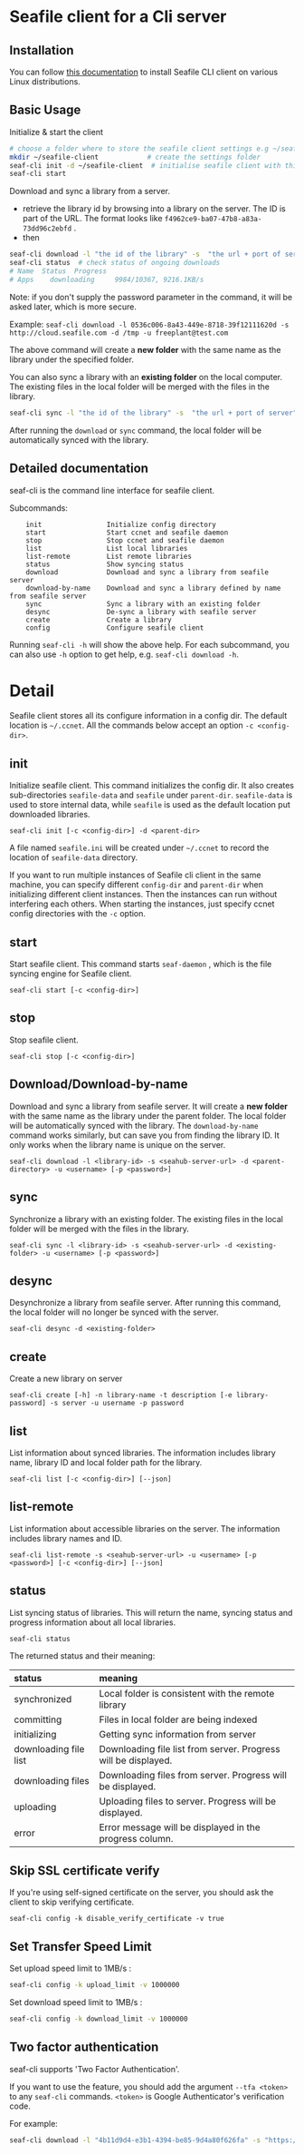 # Seafile client for a Cli server

## Installation

You can follow [this documentation](install_linux_client.md) to install Seafile CLI client on various Linux distributions.

## Basic Usage

Initialize & start the client

```sh
# choose a folder where to store the seafile client settings e.g ~/seafile-client
mkdir ~/seafile-client            # create the settings folder
seaf-cli init -d ~/seafile-client  # initialise seafile client with this folder
seaf-cli start

```

Download and sync a library from a server. 

* retrieve the library id by browsing into a library on the server. The ID is part of the URL. The format looks like `f4962ce9-ba07-47b8-a83a-73dd96c2ebfd` .
* then

```sh
seaf-cli download -l "the id of the library" -s  "the url + port of server" -d "the folder where the library folder will be downloaded" -u "username on server" [-p "password"]
seaf-cli status  # check status of ongoing downloads
# Name  Status  Progress
# Apps    downloading     9984/10367, 9216.1KB/s

```

Note: if you don't supply the password parameter in the command, it will be asked later, which is more secure.

Example: `seaf-cli download -l 0536c006-8a43-449e-8718-39f12111620d -s http://cloud.seafile.com -d /tmp -u freeplant@test.com`

The above command will create a **new folder** with the same name as the library under the specified folder.

You can also sync a library with an **existing folder** on the local computer. The existing files in the local folder will be merged with the files in the library.

```sh
seaf-cli sync -l "the id of the library" -s  "the url + port of server" -d "the folder which the library will be synced with" -u "username on server" [-p "password"]

```

After running the `download` or `sync` command, the local folder will be automatically synced with the library.

## Detailed documentation

seaf-cli is the command line interface for seafile client.

Subcommands:

```
    init                Initialize config directory
    start               Start ccnet and seafile daemon
    stop                Stop ccnet and seafile daemon
    list                List local libraries
    list-remote         List remote libraries
    status              Show syncing status
    download            Download and sync a library from seafile server
    download-by-name    Download and sync a library defined by name from seafile server
    sync                Sync a library with an existing folder
    desync              De-sync a library with seafile server
    create              Create a library
    config              Configure seafile client

```

Running `seaf-cli -h` will show the above help. For each subcommand, you can also use `-h` option to get help, e.g. `seaf-cli download -h`.

# Detail

Seafile client stores all its configure information in a config dir. The default location is `~/.ccnet`. All the commands below accept an option `-c <config-dir>`.

## init

Initialize seafile client. This command initializes the config dir. It also creates sub-directories `seafile-data` and `seafile` under `parent-dir`. `seafile-data` is used to store internal data, while `seafile` is used as the default location put downloaded libraries.

```
seaf-cli init [-c <config-dir>] -d <parent-dir>

```

A file named `seafile.ini` will be created under `~/.ccnet` to record the location of `seafile-data` directory.

If you want to run multiple instances of Seafile cli client in the same machine, you can specify different `config-dir` and `parent-dir` when initializing different client instances. Then the instances can run without interfering each others. When starting the instances, just specify ccnet config directories with the `-c` option.

## start

Start seafile client. This command starts  `seaf-daemon`  , which is the file syncing engine for Seafile client.

```
seaf-cli start [-c <config-dir>]

```

## stop

Stop seafile client.

```
seaf-cli stop [-c <config-dir>]

```

## Download/Download-by-name

Download and sync a library from seafile server. It will create a **new folder** with the same name as the library under the parent folder. The local folder will be automatically synced with the library. The `download-by-name` command works similarly, but can save you from finding the library ID. It only works when the library name is unique on the server.

```
seaf-cli download -l <library-id> -s <seahub-server-url> -d <parent-directory> -u <username> [-p <password>]

```

## sync

Synchronize a library with an existing folder. The existing files in the local folder will be merged with the files in the library.

```
seaf-cli sync -l <library-id> -s <seahub-server-url> -d <existing-folder> -u <username> [-p <password>]

```

## desync

Desynchronize a library from seafile server. After running this command, the local folder will no longer be synced with the server.

```
seaf-cli desync -d <existing-folder>

```

## create

Create a new library on server

```
seaf-cli create [-h] -n library-name -t description [-e library-password] -s server -u username -p password

```

## list

List information about synced libraries. The information includes library name, library ID and local folder path for the library.

```
seaf-cli list [-c <config-dir>] [--json]

```

## list-remote

List information about accessible libraries on the server. The information includes library names and ID.

```
seaf-cli list-remote -s <seahub-server-url> -u <username> [-p <password>] [-c <config-dir>] [--json]

```

## status

List syncing status of libraries. This will return the name, syncing status and progress information about all local libraries.

```
seaf-cli status

```

The returned status and their meaning:

| status                | meaning                                                        |
| :-------------------- | :------------------------------------------------------------- |
| synchronized          | Local folder is consistent with the remote library             |
| committing            | Files in local folder are being indexed                        |
| initializing          | Getting sync information from server                           |
| downloading file list | Downloading file list from server. Progress will be displayed. |
| downloading files     | Downloading files from server. Progress will be displayed.     |
| uploading             | Uploading files to server. Progress will be displayed.         |
| error                 | Error message will be displayed in the progress column.        |

## Skip SSL certificate verify

If you're using self-signed certificate on the server, you should ask the client to skip verifying certificate.

```
seaf-cli config -k disable_verify_certificate -v true

```

## Set Transfer Speed Limit

Set upload speed limit to 1MB/s :

```sh
seaf-cli config -k upload_limit -v 1000000

```

Set download speed limit to 1MB/s :

```sh
seaf-cli config -k download_limit -v 1000000

```

## Two factor authentication

seaf-cli supports 'Two Factor Authentication'.

If you want to use the feature, you should add the argument `--tfa <token>` to any `seaf-cli` commands.  `<token>` is Google Authenticator's verification code.

For example:

```sh
seaf-cli download -l "4b11d9d4-e3b1-4394-be85-9d4a80f626fa" -s "https://demo.seafile.top" -d "testst" -u "abc@abc.com" -p "abc" --tfa 002755

```


